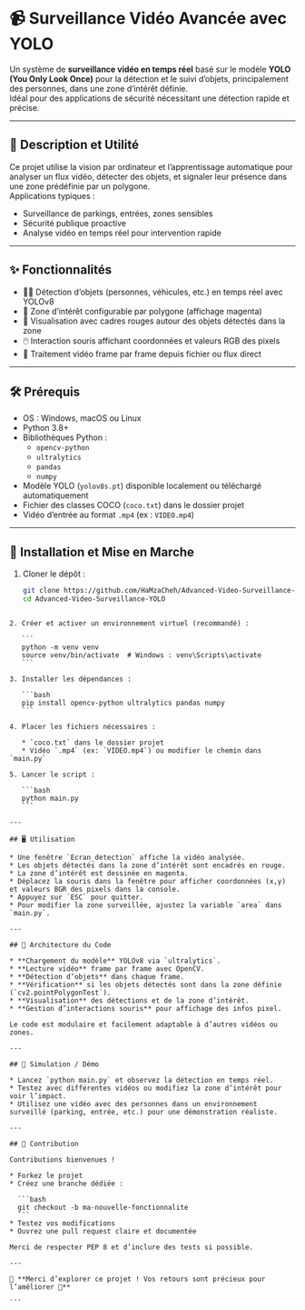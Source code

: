 # 📹 Surveillance Vidéo Avancée avec YOLO

Un système de **surveillance vidéo en temps réel** basé sur le modèle **YOLO (You Only Look Once)** pour la détection et le suivi d’objets, principalement des personnes, dans une zone d’intérêt définie.  
Idéal pour des applications de sécurité nécessitant une détection rapide et précise.

---

## 📜 Description et Utilité

Ce projet utilise la vision par ordinateur et l’apprentissage automatique pour analyser un flux vidéo, détecter des objets, et signaler leur présence dans une zone prédéfinie par un polygone.  
Applications typiques :  
- Surveillance de parkings, entrées, zones sensibles  
- Sécurité publique proactive  
- Analyse vidéo en temps réel pour intervention rapide

---

## ✨ Fonctionnalités

- 🕵️‍♂️ Détection d’objets (personnes, véhicules, etc.) en temps réel avec YOLOv8  
- 📍 Zone d’intérêt configurable par polygone (affichage magenta)  
- 🎨 Visualisation avec cadres rouges autour des objets détectés dans la zone  
- 🖱️ Interaction souris affichant coordonnées et valeurs RGB des pixels  
- 📡 Traitement vidéo frame par frame depuis fichier ou flux direct

---

## 🛠️ Prérequis

- OS : Windows, macOS ou Linux  
- Python 3.8+  
- Bibliothèques Python :  
  - `opencv-python`  
  - `ultralytics`  
  - `pandas`  
  - `numpy`  
- Modèle YOLO (`yolov8s.pt`) disponible localement ou téléchargé automatiquement  
- Fichier des classes COCO (`coco.txt`) dans le dossier projet  
- Vidéo d’entrée au format `.mp4` (ex : `VIDEO.mp4`)

---

## 🚀 Installation et Mise en Marche

1. Cloner le dépôt :  
   ```bash
   git clone https://github.com/HaMzaCheh/Advanced-Video-Surveillance-YOLO.git
   cd Advanced-Video-Surveillance-YOLO
````

2. Créer et activer un environnement virtuel (recommandé) :

   ```
   python -m venv venv
   source venv/bin/activate  # Windows : venv\Scripts\activate
   ```

3. Installer les dépendances :

   ```bash
   pip install opencv-python ultralytics pandas numpy
   ```

4. Placer les fichiers nécessaires :

   * `coco.txt` dans le dossier projet
   * Vidéo `.mp4` (ex: `VIDEO.mp4`) ou modifier le chemin dans `main.py`

5. Lancer le script :

   ```bash
   python main.py
   ```

---

## 🖥️ Utilisation

* Une fenêtre `Ecran_detection` affiche la vidéo analysée.
* Les objets détectés dans la zone d’intérêt sont encadrés en rouge.
* La zone d’intérêt est dessinée en magenta.
* Déplacez la souris dans la fenêtre pour afficher coordonnées (x,y) et valeurs BGR des pixels dans la console.
* Appuyez sur `ESC` pour quitter.
* Pour modifier la zone surveillée, ajustez la variable `area` dans `main.py`.

---

## 🧠 Architecture du Code

* **Chargement du modèle** YOLOv8 via `ultralytics`.
* **Lecture vidéo** frame par frame avec OpenCV.
* **Détection d’objets** dans chaque frame.
* **Vérification** si les objets détectés sont dans la zone définie (`cv2.pointPolygonTest`).
* **Visualisation** des détections et de la zone d’intérêt.
* **Gestion d’interactions souris** pour affichage des infos pixel.

Le code est modulaire et facilement adaptable à d’autres vidéos ou zones.

---

## 🎥 Simulation / Démo

* Lancez `python main.py` et observez la détection en temps réel.
* Testez avec différentes vidéos ou modifiez la zone d’intérêt pour voir l’impact.
* Utilisez une vidéo avec des personnes dans un environnement surveillé (parking, entrée, etc.) pour une démonstration réaliste.

---

## 🤝 Contribution

Contributions bienvenues !

* Forkez le projet
* Créez une branche dédiée :

  ```bash
  git checkout -b ma-nouvelle-fonctionnalite
  ```
* Testez vos modifications
* Ouvrez une pull request claire et documentée

Merci de respecter PEP 8 et d’inclure des tests si possible.

---

💬 **Merci d’explorer ce projet ! Vos retours sont précieux pour l’améliorer 🚀**

```
